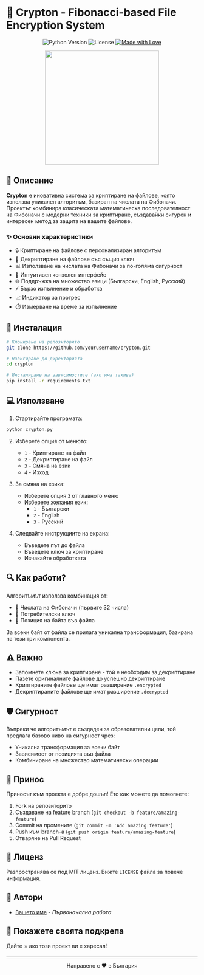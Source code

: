 # 🔐 Crypton - Fibonacci-based File Encryption System

<div align="center">
  
![Python Version](https://img.shields.io/badge/python-3.6+-blue.svg)
![License](https://img.shields.io/badge/license-MIT-green.svg)
[![Made with Love](https://img.shields.io/badge/Made%20with-❤-red.svg)](https://github.com/yourusername/crypton)

</div>

<p align="center">
  <img src="https://user-images.githubusercontent.com/74038190/212257472-08e52665-c503-4bd9-aa20-f5a4dae769b5.gif" width="300">
</p>

## 📝 Описание

**Crypton** е иновативна система за криптиране на файлове, която използва уникален алгоритъм, базиран на числата на Фибоначи. Проектът комбинира класическата математическа последователност на Фибоначи с модерни техники за криптиране, създавайки сигурен и интересен метод за защита на вашите файлове.

### ✨ Основни характеристики

- 🔒 Криптиране на файлове с персонализиран алгоритъм
- 🔑 Декриптиране на файлове със същия ключ
- 📊 Използване на числата на Фибоначи за по-голяма сигурност
- 🎯 Интуитивен конзолен интерфейс
- 🌐 Поддръжка на множество езици (Български, English, Русский)
- ⚡ Бързо изпълнение и обработка
- 📈 Индикатор за прогрес
- ⏱️ Измерване на време за изпълнение

## 🚀 Инсталация

```bash
# Клониране на репозиторито
git clone https://github.com/yourusername/crypton.git

# Навигиране до директорията
cd crypton

# Инсталиране на зависимостите (ако има такива)
pip install -r requirements.txt
```

## 💻 Използване

1. Стартирайте програмата:
```bash
python crypton.py
```

2. Изберете опция от менюто:
   - `1` - Криптиране на файл
   - `2` - Декриптиране на файл
   - `3` - Смяна на език
   - `4` - Изход

3. За смяна на езика:
   - Изберете опция `3` от главното меню
   - Изберете желания език:
     * `1` - Български
     * `2` - English
     * `3` - Русский

4. Следвайте инструкциите на екрана:
   - Въведете път до файла
   - Въведете ключ за криптиране
   - Изчакайте обработката

## 🔍 Как работи?

Алгоритъмът използва комбинация от:
- 🔢 Числата на Фибоначи (първите 32 числа)
- 🔑 Потребителски ключ
- 📍 Позиция на байта във файла

За всеки байт от файла се прилага уникална трансформация, базирана на тези три компонента.

## ⚠️ Важно

- Запомнете ключа за криптиране - той е необходим за декриптиране
- Пазете оригиналните файлове до успешно декриптиране
- Криптираните файлове ще имат разширение `.encrypted`
- Декриптираните файлове ще имат разширение `.decrypted`

## 🛡️ Сигурност

Въпреки че алгоритъмът е създаден за образователни цели, той предлага базово ниво на сигурност чрез:
- Уникална трансформация за всеки байт
- Зависимост от позицията във файла
- Комбиниране на множество математически операции

## 🤝 Принос

Приносът към проекта е добре дошъл! Ето как можете да помогнете:
1. Fork на репозиторито
2. Създаване на feature branch (`git checkout -b feature/amazing-feature`)
3. Commit на промените (`git commit -m 'Add amazing feature'`)
4. Push към branch-а (`git push origin feature/amazing-feature`)
5. Отваряне на Pull Request

## 📄 Лиценз

Разпространява се под MIT лиценз. Вижте `LICENSE` файла за повече информация.

## 👥 Автори

- [Вашето име](https://github.com/macipatrona) - *Първоначална работа*

## 🌟 Покажете своята подкрепа

Дайте ⭐️ ако този проект ви е харесал!

---

<div align="center">
  Направено с ❤️ в България
</div> 
